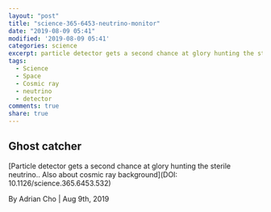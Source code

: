 ```yaml
---
layout: "post"
title: "science-365-6453-neutrino-monitor"
date: "2019-08-09 05:41"
modified: '2019-08-09 05:41'
categories: science
excerpt: particle detector gets a second chance at glory hunting the sterile neutrino.
tags:
  - Science
  - Space
  - Cosmic ray
  - neutrino
  - detector
comments: true
share: true
---
```


## Ghost catcher

[Particle detector gets a second chance at glory hunting the sterile neutrino.. Also about cosmic ray background](DOI: 10.1126/science.365.6453.532)

By Adrian Cho | Aug 9th, 2019
